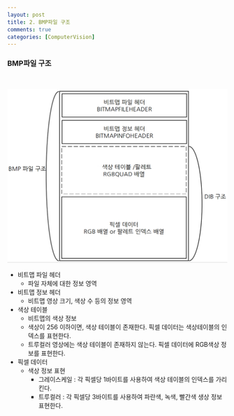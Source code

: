```yaml
---
layout: post
title: 2. BMP파일 구조
comments: true
categories: [ComputerVision]
---
```


### BMP파일 구조
<br/>

![BitMapFile](/images/BitMapFile.png)
<br/>

* 비트맵 파일 헤더
    * 파일 자체에 대한 정보 영역
* 비트맵 정보 헤더
    * 비트맵 영상 크기, 색상 수 등의 정보 영역
* 색상 테이블
    * 비트맵의 색상 정보
    * 색상이 256 이하이면, 색상 테이블이 존재한다. 픽셀 데이터는 색상테이블의 인덱스를 표현한다.
    * 트루컬러 영상에는 색상 테이블이 존재하지 않는다. 픽셀 데이터에 RGB색상 정보를 표현한다.
* 픽셀 데이터
    * 색상 정보 표현
        * 그레이스케일 : 각 픽셀당 1바이트를 사용하여 색상 테이블의 인덱스를 가리킨다.
        * 트루컬러 : 각 픽셀당 3바이트를 사용하여 파란색, 녹색, 빨간색 생상 정보 표현한다.
